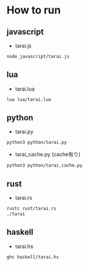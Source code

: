 # How to run

## javascript

- tarai.js
```bash
node javascript/tarai.js
```  

## lua

- tarai.lua
```bash
lua lua/tarai.lua
```

## python

- tarai.py

```bash
python3 python/tarai.py
```

- tarai_cache.py (cache有り)

```bash
python3 python/tarai_cache.py
```

## rust

- tarai.rs

```bash
rustc rust/tarai.rs
./tarai
```

## haskell

- tarai.hs

```bash
ghc haskell/tarai.hs
```